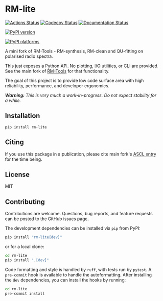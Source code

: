 # RM-lite

[![Actions Status][actions-badge]][actions-link]
[![Codecov Status][codecov-badge]][codecov-link]
[![Documentation Status][rtd-badge]][rtd-link]

[![PyPI version][pypi-version]][pypi-link]

<!-- [![Conda-Forge][conda-badge]][conda-link] -->

[![PyPI platforms][pypi-platforms]][pypi-link]

<!-- [![GitHub Discussion][github-discussions-badge]][github-discussions-link] -->

<!-- SPHINX-START -->

<!-- prettier-ignore-start -->
[codecov-link]:             https://codecov.io/gh/AlecThomson/rm-lite
[codecov-badge]:            https://codecov.io/gh/AlecThomson/rm-lite/graph/badge.svg?token=7EARBRN20D
[actions-badge]:            https://github.com/AlecThomson/rm-lite/workflows/CI/badge.svg
[actions-link]:             https://github.com/AlecThomson/rm-lite/actions
[conda-badge]:              https://img.shields.io/conda/vn/conda-forge/rm-lite
[conda-link]:               https://github.com/conda-forge/rm-lite-feedstock
[github-discussions-badge]: https://img.shields.io/static/v1?label=Discussions&message=Ask&color=blue&logo=github
[github-discussions-link]:  https://github.com/AlecThomson/rm-lite/discussions
[pypi-link]:                https://pypi.org/project/rm-lite/
[pypi-platforms]:           https://img.shields.io/pypi/pyversions/rm-lite
[pypi-version]:             https://img.shields.io/pypi/v/rm-lite
[rtd-badge]:                https://readthedocs.org/projects/rm-lite/badge/?version=latest
[rtd-link]:                 https://rm-lite.readthedocs.io/en/latest/?badge=latest

<!-- prettier-ignore-end -->

A mini fork of RM-Tools - RM-synthesis, RM-clean and QU-fitting on polarised
radio spectra.

This just exposes a Python API. No plotting, I/O utilities, or CLI are provided.
See the main fork of [RM-Tools](https://github.com/CIRADA-Tools/RM-Tools) for
that functionality.

The goal of this project is to provide low code surface area with high
reliability, performance, and developer ergonomics.

_**Warning:** This is very much a work-in-progress. Do not expect stability for a while._

## Installation

```
pip install rm-lite
```

## Citing

If you use this package in a publication, please cite main fork's
[ASCL entry](https://ui.adsabs.harvard.edu/abs/2020ascl.soft05003P/abstract) for
the time being.

## License

MIT

## Contributing

Contributions are welcome. Questions, bug reports, and feature requests can be
posted to the GitHub issues page.

The development dependencies can be installed via `pip` from PyPI:

```bash
pip install "rm-lite[dev]"
```

or for a local clone:

```bash
cd rm-lite
pip install ".[dev]"
```

Code formatting and style is handled by `ruff`, with tests run by `pytest`. A
`pre-commit` hook is available to handle the autoformatting. After installing
the `dev` dependencies, you can install the hooks by running:

```bash
cd rm-lite
pre-commit install
```
